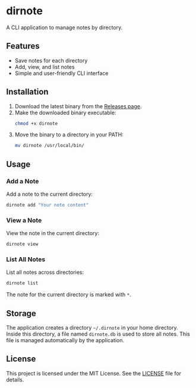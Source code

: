 # dirnote

A CLI application to manage notes by directory.

## Features

- Save notes for each directory
- Add, view, and list notes
- Simple and user-friendly CLI interface

## Installation

1. Download the latest binary from the [Releases page](https://github.com/naosuke884/dirnote/releases).
2. Make the downloaded binary executable:
   ```bash
   chmod +x dirnote
   ```
3. Move the binary to a directory in your PATH:
   ```bash
   mv dirnote /usr/local/bin/
   ```

## Usage

### Add a Note

Add a note to the current directory:
```bash
dirnote add "Your note content"
```

### View a Note

View the note in the current directory:
```bash
dirnote view
```

### List All Notes

List all notes across directories:
```bash
dirnote list
```

The note for the current directory is marked with `*`.

## Storage

The application creates a directory `~/.dirnote` in your home directory. Inside this directory, a file named `dirnote.db` is used to store all notes. This file is managed automatically by the application.

## License

This project is licensed under the MIT License. See the [LICENSE](./LICENSE) file for details.
